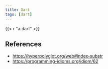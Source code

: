 ```yaml
---
title: Dart
tags: [dart]
---
```


{{< r "a.dart" >}}

## References

- <https://hyperpolyglot.org/web#index-substr>
- <https://programming-idioms.org/idiom/62>
